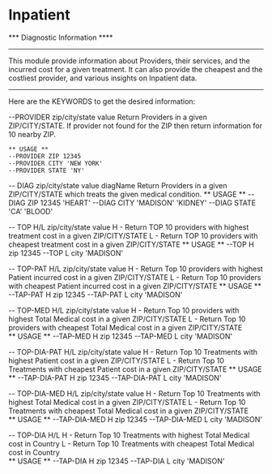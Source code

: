 # Inpatient

*** Diagnostic Information ****
*******************************************************************************************************************
This module provide information about Providers, their services, and the incurred cost for a given treatment.
It can also provide the cheapest and the costliest provider, and various insights on Inpatient data.
*******************************************************************************************************************
Here are the KEYWORDS to get the desired information:

--PROVIDER zip/city/state value
    Return Providers in a given ZIP/CITY/STATE. If provider not found for the ZIP then return information for 10 nearby 
    ZIP.
    
    ** USAGE **
    --PROVIDER ZIP 12345 
    --PROVIDER CITY 'NEW YORK'
    --PROVIDER STATE 'NY' 

-- DIAG zip/city/state value diagName 
    Return Providers in a given ZIP/CITY/STATE which treats the given medical condition. 
    ** USAGE **
    --DIAG ZIP 12345 'HEART'
    --DIAG CITY 'MADISON' 'KIDNEY'
    --DIAG STATE 'CA' 'BLOOD'
          
-- TOP H/L zip/city/state value
    H - Return TOP 10 providers with highest treatment cost in a given ZIP/CITY/STATE
    L - Return TOP 10 providers with cheapest treatment cost in a given ZIP/CITY/STATE
    ** USAGE **
    --TOP H zip 12345
    --TOP L city 'MADISON'
    
-- TOP-PAT H/L zip/city/state value
    H - Return Top 10 providers with highest Patient incurred cost in a given ZIP/CITY/STATE
    L - Return Top 10 providers with cheapest Patient incurred cost in a given ZIP/CITY/STATE
    ** USAGE **
    --TAP-PAT H zip 12345
    --TAP-PAT L city 'MADISON'
    
-- TOP-MED H/L zip/city/state value
    H - Return Top 10 providers with highest Total Medical cost in a given ZIP/CITY/STATE
    L - Return Top 10 providers with cheapest Total Medical cost in a given ZIP/CITY/STATE  
    ** USAGE **
    --TAP-MED H zip 12345
    --TAP-MED L city 'MADISON'    
    
-- TOP-DIA-PAT H/L zip/city/state value
    H - Return Top 10 Treatments with highest Patient cost in a given ZIP/CITY/STATE
    L - Return Top 10 Treatments with cheapest Patient cost in a given ZIP/CITY/STATE
    ** USAGE **
    --TAP-DIA-PAT H zip 12345
    --TAP-DIA-PAT L city 'MADISON'    
    
-- TOP-DIA-MED H/L zip/city/state value
    H - Return Top 10 Treatments with highest Total Medical cost in a given ZIP/CITY/STATE
    L - Return Top 10 Treatments with cheapest Total Medical cost in a given ZIP/CITY/STATE    
    ** USAGE **
    --TAP-DIA-MED H zip 12345
    --TAP-DIA-MED L city 'MADISON'
    
-- TOP-DIA H/L 
    H - Return Top 10 Treatments with highest Total Medical cost in Country
    L - Return Top 10 Treatments with cheapest Total Medical cost in Country    
    ** USAGE **
    --TAP-DIA H zip 12345
    --TAP-DIA L city 'MADISON'    
